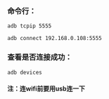 ### 命令行：

`adb tcpip 5555`

`adb connect 192.168.0.108:5555`

### 查看是否连接成功：

`adb devices`



#### 注：连wifi前要用usb连一下

